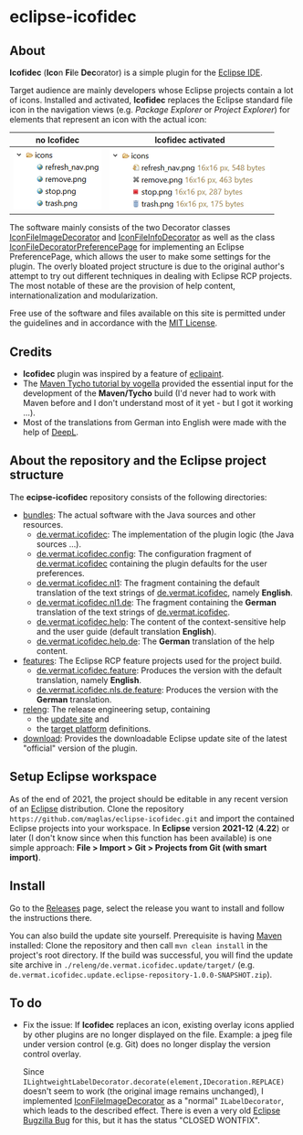 # eclipse-icofidec

## About

**Icofidec** (**Ico**n **Fi**le **Dec**orator) is a simple plugin for the [Eclipse IDE](https://www.eclipse.org).

Target audience are mainly developers whose Eclipse projects contain a lot of icons.
Installed and activated, **Icofidec** replaces the Eclipse standard file icon in the navigation views 
(e.g. *Package Explorer* or *Project Explorer*) for elements that represent an icon with the actual icon:

| no Icofidec | Icofidec activated |
| --- | --- |
| ![An example icons folder in the Eclipse Package Explorer](/bundles/de.vermat.icofidec.help/html/icofidec-disabled.png) | ![An example icons folder in the Eclipse Package Explorer with Icofidec activated](/bundles/de.vermat.icofidec.help/html/icofidec-enabled.png) |

The software mainly consists of the two Decorator classes 
[IconFileImageDecorator](/bundles/de.vermat.icofidec/src/de/vermat/icofidec/decorators/IconFileImageDecorator.java) 
and 
[IconFileInfoDecorator](/bundles/de.vermat.icofidec/src/de/vermat/icofidec/decorators/IconFileInfoDecorator.java)
as well as the class 
[IconFileDecoratorPreferencePage](/bundles/de.vermat.icofidec/src/de/vermat/icofidec/preferences/IconFileDecoratorPreferencePage.java)
for implementing an Eclipse PreferencePage, which allows the user to make some settings for the plugin.
The overly bloated project structure is due to the original author's attempt to try out different techniques in dealing with Eclipse RCP projects. 
The most notable of these are the provision of help content, internationalization and modularization.

Free use of the software and files available on this site is permitted under the guidelines and in accordance with the [MIT License](/LICENSE).

## Credits

* **Icofidec** plugin was inspired by a feature of [eclipaint](https://github.com/jabiercoding/eclipaint).
* The [Maven Tycho tutorial by vogella](https://www.vogella.com/tutorials/EclipseTycho/article.html)
  provided the essential input for the development of the **Maven/Tycho** build
  (I'd never had to work with Maven before and I don't understand most of it yet - but I got it working ...).
* Most of the translations from German into English were made with the help of [DeepL](https://www.deepl.com/translator).

## About the repository and the Eclipse project structure

The **ecipse-icofidec** repository consists of the following directories:

* [bundles](/bundles):
  The actual software with the Java sources and other resources.
  - [de.vermat.icofidec](/bundles/de.vermat.icofidec):
    The implementation of the plugin logic (the Java sources ...).
  - [de.vermat.icofidec.config](/bundles/de.vermat.icofidec.config):
    The configuration fragment of [de.vermat.icofidec](/bundles/de.vermat.icofidec)
    containing the plugin defaults for the user preferences.
  - [de.vermat.icofidec.nl1](/bundles/de.vermat.icofidec.nl1):
    The fragment containing the default translation of the text strings of 
    [de.vermat.icofidec](/bundles/de.vermat.icofidec), namely **English**.
  - [de.vermat.icofidec.nl1.de](/bundles/de.vermat.icofidec.nl1.de):
    The fragment containing the **German** translation of the text strings of 
    [de.vermat.icofidec](/bundles/de.vermat.icofidec).
  - [de.vermat.icofidec.help](/bundles/de.vermat.icofidec.help):
    The content of the context-sensitive help and the user guide (default translation **English**).
  - [de.vermat.icofidec.help.de](/bundles/de.vermat.icofidec.help.de):
    The **German** translation of the help content.
* [features](/features):
  The Eclipse RCP feature projects used for the project build.
  - [de.vermat.icofidec.feature](/features/de.vermat.icofidec.feature):
    Produces the version with the default translation, namely **English**.
  - [de.vermat.icofidec.nls.de.feature](/features/de.vermat.icofidec.nls.de.feature):
    Produces the version with the **German** translation.
* [releng](/releng):
  The release engineering setup, containing
  - the [update site](/releng/de.vermat.icofidec.update) and 
  - the [target platform](/target-platform) definitions.
* [download](/download):
  Provides the downloadable Eclipse update site of the latest "official" version of the plugin.

## Setup Eclipse workspace

As of the end of 2021, the project should be editable in any recent version of an [Eclipse](https://www.eclipse.org/downloads/) distribution.
Clone the repository `https://github.com/maglas/eclipse-icofidec.git` and import the contained Eclipse projects into your workspace.
In **Eclipse** version **2021-12** (**4.22**) or later (I don't know since when this function has been available) is one simple approach: 
**File > Import > Git > Projects from Git (with smart import)**.

## Install

Go to the [Releases](https://github.com/maglas/eclipse-icofidec-OLD/releases) page,
select the release you want to install and follow the instructions there.

You can also build the update site yourself.
Prerequisite is having [Maven](https://maven.apache.org/) installed:
Clone the repository and then call `mvn clean install` in the project's root directory.
If the build was successful, you will find the update site archive in `./releng/de.vermat.icofidec.update/target/`
(e.g. `de.vermat.icofidec.update.eclipse-repository-1.0.0-SNAPSHOT.zip`).

## To do

* Fix the issue: If **Icofidec** replaces an icon, existing overlay icons applied by other plugins are no longer displayed on the file.
  Example: a jpeg file under version control (e.g. Git) does no longer display the version control overlay.
  
  Since `ILightweightLabelDecorator.decorate(element,IDecoration.REPLACE)` doesn't seem to work (the original 
  image remains unchanged), I implemented [IconFileImageDecorator](/bundles/de.vermat.icofidec/src/de/vermat/icofidec/decorators/IconFileImageDecorator.java) 
  as a "normal" `ILabelDecorator`, 
  which leads to the described effect.
  There is even a very old [Eclipse Bugzilla Bug](https://bugs.eclipse.org/bugs/show_bug.cgi?id=385119) for this, but it has the status "CLOSED WONTFIX".

